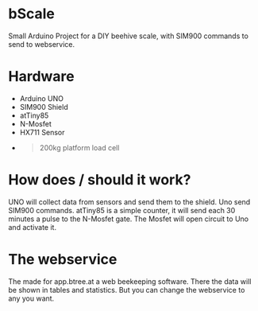 # bScale

Small Arduino Project for a DIY beehive scale, with SIM900 commands to send to webservice.

# Hardware

* Arduino UNO
* SIM900 Shield
* atTiny85
* N-Mosfet
* HX711 Sensor
* > 200kg platform load cell

# How does / should it work?

UNO will collect data from sensors and send them to the shield. Uno send SIM900 commands. 
atTiny85 is a simple counter, it will send each 30 minutes a pulse to the N-Mosfet gate. The Mosfet will open circuit to Uno and activate it.

# The webservice

The made for app.btree.at a web beekeeping software. There the data will be shown in tables and statistics. But you can change the webservice to any you want.


